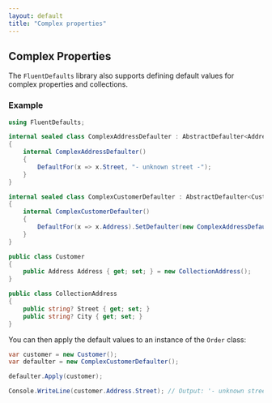 ```yaml
---
layout: default
title: "Complex properties"
---
```


## Complex Properties

The `FluentDefaults` library also supports defining default values for complex properties and collections.

### Example

```csharp
using FluentDefaults;

internal sealed class ComplexAddressDefaulter : AbstractDefaulter<Address>
{
    internal ComplexAddressDefaulter()
    {
        DefaultFor(x => x.Street, "- unknown street -");
    }
}

internal sealed class ComplexCustomerDefaulter : AbstractDefaulter<Customer>
{
    internal ComplexCustomerDefaulter()
    {
        DefaultFor(x => x.Address).SetDefaulter(new ComplexAddressDefaulter());
    }
}

public class Customer
{
    public Address Address { get; set; } = new CollectionAddress();
}

public class CollectionAddress
{
    public string? Street { get; set; }
    public string? City { get; set; }
}
```

You can then apply the default values to an instance of the `Order` class:

```csharp
var customer = new Customer();
var defaulter = new ComplexCustomerDefaulter();

defaulter.Apply(customer);

Console.WriteLine(customer.Address.Street); // Output: '- unknown street -'
```